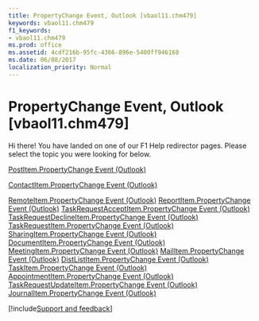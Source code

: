 ```yaml
---
title: PropertyChange Event, Outlook [vbaol11.chm479]
keywords: vbaol11.chm479
f1_keywords:
- vbaol11.chm479
ms.prod: office
ms.assetid: 4cdf216b-95fc-4366-896e-5400ff946168
ms.date: 06/08/2017
localization_priority: Normal
---
```



# PropertyChange Event, Outlook [vbaol11.chm479]

Hi there! You have landed on one of our F1 Help redirector pages. Please select the topic you were looking for below.

[PostItem.PropertyChange Event (Outlook)](https://msdn.microsoft.com/library/71ca9e98-9ea5-e8da-a1af-0fd6c153df83%28Office.15%29.aspx)

[ContactItem.PropertyChange Event (Outlook)](https://msdn.microsoft.com/library/4138deee-2915-f581-b003-16007e37f128%28Office.15%29.aspx)

[RemoteItem.PropertyChange Event (Outlook)](https://msdn.microsoft.com/library/630d4423-cb56-eef0-e1b1-1afe227c140d%28Office.15%29.aspx)
[ReportItem.PropertyChange Event (Outlook)](https://msdn.microsoft.com/library/5fd89535-8fa4-202e-bb0a-1dc4d608acec%28Office.15%29.aspx)
[TaskRequestAcceptItem.PropertyChange Event (Outlook)](https://msdn.microsoft.com/library/4b26e4b6-607c-c9e6-088f-2e7605b0681f%28Office.15%29.aspx)
[TaskRequestDeclineItem.PropertyChange Event (Outlook)](https://msdn.microsoft.com/library/89e39434-0b93-5b40-852a-33d0efdca9e6%28Office.15%29.aspx)
[TaskRequestItem.PropertyChange Event (Outlook)](https://msdn.microsoft.com/library/96e99389-0393-1350-bdfd-45e097d5e185%28Office.15%29.aspx)
[SharingItem.PropertyChange Event (Outlook)](https://msdn.microsoft.com/library/7c3cf73a-4b2c-3f74-4d3e-5a0e04870f07%28Office.15%29.aspx)
[DocumentItem.PropertyChange Event (Outlook)](https://msdn.microsoft.com/library/ec757f98-db44-585e-1a4a-5b3044428dec%28Office.15%29.aspx)
[MeetingItem.PropertyChange Event (Outlook)](https://msdn.microsoft.com/library/6bc3629b-b08a-0d8b-f1e3-6d3c90176ac2%28Office.15%29.aspx)
[MailItem.PropertyChange Event (Outlook)](https://msdn.microsoft.com/library/768de21f-a474-4574-74f4-6d99e3ab542e%28Office.15%29.aspx)
[DistListItem.PropertyChange Event (Outlook)](https://msdn.microsoft.com/library/932a2ded-1e92-e40d-8f88-9044cccb7863%28Office.15%29.aspx)
[TaskItem.PropertyChange Event (Outlook)](https://msdn.microsoft.com/library/adc96ece-cea5-c939-7f9a-aa7d0f16960b%28Office.15%29.aspx)
[AppointmentItem.PropertyChange Event (Outlook)](https://msdn.microsoft.com/library/82bb6104-ce62-8fb6-1472-d84fd36e94ac%28Office.15%29.aspx)
[TaskRequestUpdateItem.PropertyChange Event (Outlook)](https://msdn.microsoft.com/library/47121ba2-cd73-405a-9bd0-d8fc4a77a535%28Office.15%29.aspx)
[JournalItem.PropertyChange Event (Outlook)](https://msdn.microsoft.com/library/a04a13ea-85ce-f93e-37af-fa7b77757204%28Office.15%29.aspx)

[!include[Support and feedback](~/includes/feedback-boilerplate.md)]